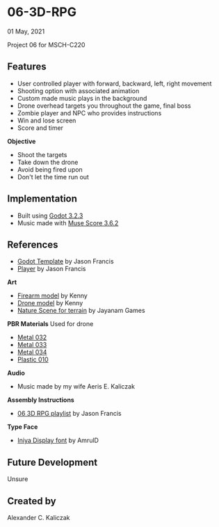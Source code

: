 # 06-3D-RPG
01 May, 2021

Project 06 for MSCH-C220

## Features
* User controlled player with forward, backward, left, right movement
* Shooting option with associated animation
* Custom made music plays in the background
* Drone overhead targets you throughout the game, final boss
* Zombie player and NPC who provides instructions
* Win and lose screen
* Score and timer 

**Objective**
* Shoot the targets
* Take down the drone
* Avoid being fired upon
* Don't let the time run out

## Implementation
* Built using [Godot 3.2.3](https://godotengine.org/article/maintenance-release-godot-3-2-3)
* Music made with [Muse Score 3.6.2](https://musescore.org/en/3.6.2)

## References
* [Godot Template](https://github.com/BL-MSCH-C220-S21/Godot-3D-Template) by Jason Francis
* [Player](https://github.com/BL-MSCH-C220-S21/3D-Character) by Jason Francis

**Art**
* [Firearm model](https://kenney.nl/assets/blaster-kit) by Kenny
* [Drone model](https://kenney.nl/assets/space-kit) by Kenny
* [Nature Scene for terrain](https://www.patreon.com/posts/blender-export-16916038) by Jayanam Games

**PBR Materials**
Used for drone 

* [Metal 032](https://cc0textures.com/view?id=Metal032)
* [Metal 033](https://cc0textures.com/view?id=Metal033)
* [Metal 034](https://cc0textures.com/view?id=Metal034)
* [Plastic 010](https://cc0textures.com/view?id=Plastic010)

**Audio**
* Music made by my wife Aeris E. Kaliczak

**Assembly Instructions**
* [06 3D RPG playlist](https://www.youtube.com/playlist?list=PL3V-_hJz2cV8INa2MH5L89YPNMBDjUEMx) by Jason Francis

**Type Face**
* [Iniya Display font](https://www.fontspace.com/iniya-display-font-f57551) by AmrulD

## Future Development
Unsure

## Created by 
Alexander C. Kaliczak